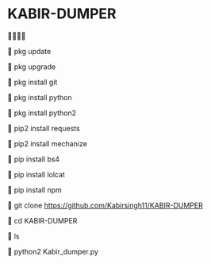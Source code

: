 # KABIR-DUMPER
🖤😇👿👑


🖤 pkg update


🖤 pkg upgrade


🖤 pkg install git


🖤 pkg install python


🖤 pkg install python2


🖤 pip2 install requests


🖤 pip2 install mechanize


🖤 pip install bs4


🖤 pip install lolcat


🖤 pip install npm


🖤 git clone https://github.com/Kabirsingh11/KABIR-DUMPER


🖤 cd KABIR-DUMPER


🖤 ls 


🖤 python2 Kabir_dumper.py
